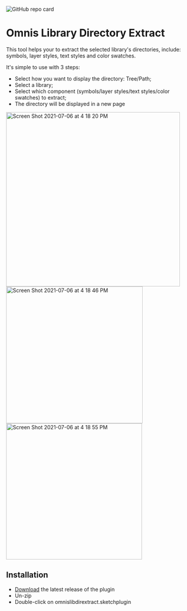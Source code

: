 ![GitHub repo card](https://user-images.githubusercontent.com/32646194/124616455-5ea04100-de76-11eb-942f-82e5199f2d8c.png)

# Omnis Library Directory Extract

This tool helps your to extract the selected library's directories, include: symbols, layer styles, text styles and color swatches.

It's simple to use with 3 steps: 

- Select how you want to display the directory: Tree/Path;
- Select a library;
- Select which component (symbols/layer styles/text styles/color swatches) to extract;
- The directory will be displayed in a new page

<img width="471" alt="Screen Shot 2021-07-06 at 4 18 20 PM" src="https://user-images.githubusercontent.com/32646194/124616064-13862e00-de76-11eb-9efa-77490a5a692b.png">

<img width="370" alt="Screen Shot 2021-07-06 at 4 18 46 PM" src="https://user-images.githubusercontent.com/32646194/124616012-0a955c80-de76-11eb-883c-fbdbcfa31f08.png">

<img width="368" alt="Screen Shot 2021-07-06 at 4 18 55 PM" src="https://user-images.githubusercontent.com/32646194/124616119-1bde6900-de76-11eb-80eb-5a6ca93d78c9.png">



## Installation

- [Download](../../releases/latest/download/omnislibdirextract.sketchplugin.zip) the latest release of the plugin
- Un-zip
- Double-click on omnislibdirextract.sketchplugin
